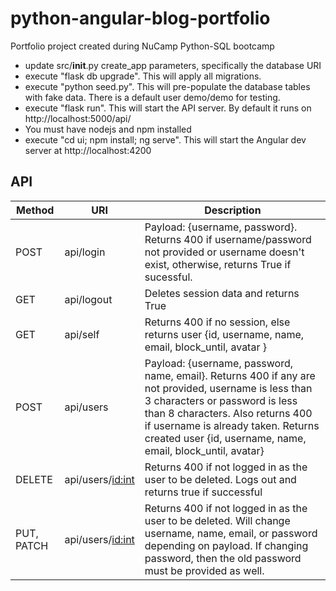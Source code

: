 # python-angular-blog-portfolio
Portfolio project created during NuCamp Python-SQL bootcamp

* update src/__init__.py create_app parameters, specifically the database URI
* execute "flask db upgrade".  This will apply all migrations.
* execute "python seed.py".  This will pre-populate the database tables with fake data.  There is a default user demo/demo for testing.
* execute "flask run".  This will start the API server.  By default it runs on http://localhost:5000/api/
* You must have nodejs and npm installed
* execute "cd ui; npm install; ng serve".  This will start the Angular dev server at http://localhost:4200

## API
Method | URI | Description
------ | --- | -----------
POST | api/login | Payload: {username, password}.  Returns 400 if username/password not provided or username doesn't exist, otherwise, returns True if sucessful.
GET | api/logout | Deletes session data and returns True
GET | api/self | Returns 400 if no session, else returns user {id, username, name, email, block_until, avatar }
POST | api/users | Payload: {username, password, name, email}.  Returns 400 if any are not provided, username is less than 3 characters or password is less than 8 characters.  Also returns 400 if username is already taken.  Returns created user {id, username, name, email, block_until, avatar}
DELETE | api/users/<id:int> | Returns 400 if not logged in as the user to be deleted.  Logs out and returns true if successful
PUT, PATCH | api/users/<id:int> | Returns 400 if not logged in as the user to be deleted.  Will change username, name, email, or password depending on payload.  If changing password, then the old password must be provided as well.
